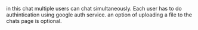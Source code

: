 in this chat multiple users can chat simultaneously. Each user has to do authintication using google auth service. an option of uploading a file to the chats page is optional.
